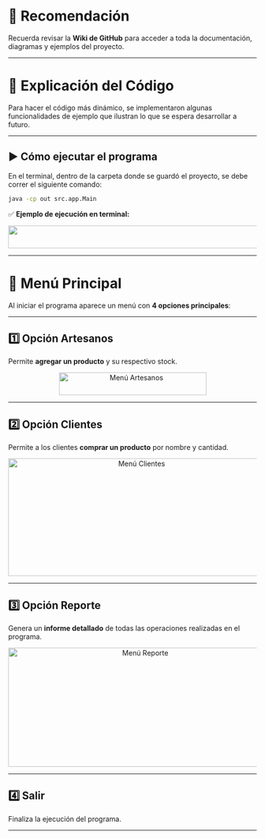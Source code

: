 # 📌 Recomendación  
Recuerda revisar la **Wiki de GitHub** para acceder a toda la documentación, diagramas y ejemplos del proyecto.  

---
# 📘 Explicación del Código  

Para hacer el código más dinámico, se implementaron algunas funcionalidades de ejemplo que ilustran lo que se espera desarrollar a futuro.  

---

## ▶️ Cómo ejecutar el programa  

En el terminal, dentro de la carpeta donde se guardó el proyecto, se debe correr el siguiente comando:  

```bash
java -cp out src.app.Main
```


✅ **Ejemplo de ejecución en terminal:**  

<p align="center"> 
  <img width="1469" height="46" alt="Ejecución en terminal" src="https://github.com/user-attachments/assets/9e6f9117-cbcc-4829-9d64-f09b9539403b" /> 
</p>  

---

# 📑 Menú Principal  

Al iniciar el programa aparece un menú con **4 opciones principales**:  

---

## 1️⃣ Opción Artesanos  
Permite **agregar un producto** y su respectivo stock.  

<p align="center"> 
  <img width="299" height="46" alt="Menú Artesanos" src="https://github.com/user-attachments/assets/9a37490c-df06-49fd-95b1-e84902a494b1" /> 
</p>  

---

## 2️⃣ Opción Clientes  
Permite a los clientes **comprar un producto** por nombre y cantidad.  

<p align="center"> 
  <img width="525" height="238" alt="Menú Clientes" src="https://github.com/user-attachments/assets/c9e5202a-26a4-4bb0-8e77-d53d8016780d" /> 
</p>  

---

## 3️⃣ Opción Reporte  
Genera un **informe detallado** de todas las operaciones realizadas en el programa.  

<p align="center"> 
  <img width="540" height="241" alt="Menú Reporte" src="https://github.com/user-attachments/assets/513b2e16-06d3-40da-bb84-b698be237f04" /> 
</p>  

---

## 4️⃣ Salir  
Finaliza la ejecución del programa.  

---
